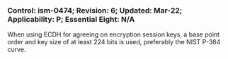 ### Control: ism-0474; Revision: 6; Updated: Mar-22; Applicability: P; Essential Eight: N/A
<p>When using ECDH for agreeing on encryption session keys, a base point order and key size of at least 224 bits is used, preferably the NIST P-384 curve.</p>